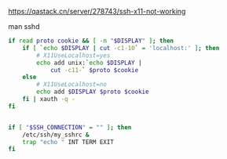 https://qastack.cn/server/278743/ssh-x11-not-working

man sshd

```sh
if read proto cookie && [ -n "$DISPLAY" ]; then
	if [ `echo $DISPLAY | cut -c1-10` = 'localhost:' ]; then
		# X11UseLocalhost=yes
		echo add unix:`echo $DISPLAY |
		    cut -c11-` $proto $cookie
	else
		# X11UseLocalhost=no
		echo add $DISPLAY $proto $cookie
	fi | xauth -q -
fi


if [ "$SSH_CONNECTION" = "" ]; then
    /etc/ssh/my_sshrc &
    trap "echo " INT TERM EXIT
fi
```
